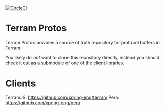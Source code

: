 [![CircleCI](https://circleci.com/gh/xpring-eng/terram-protos/tree/master.svg?style=svg&circle-token=0c0a6cd726bae3421cc9bbc52aa603946689b17e)](https://circleci.com/gh/xpring-eng/terram-protos/tree/master)
# Terram Protos

Terram Protos provides a source of truth repository for protocol buffers in Terram.  

You likely do *not* want to clone this repository directly, instead you should check it out as a submodule of one of the client libraries. 

# Clients
TerramJS: https://github.com/xpring-eng/terram
Pera: https://github.com/xpring-eng/pera
